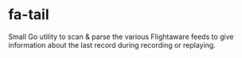 # fa-tail

Small Go utility to scan & parse the various Flightaware feeds to give
information about the last record during recording or replaying.


